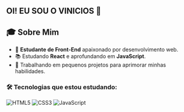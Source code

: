 ## OI! EU SOU O VINICIOS 👋
## 🎓 Sobre Mim


- 🌱 **Estudante de Front-End** apaixonado por desenvolvimento web.
- 📚 Estudando **React** e aprofundando em **JavaScript**.
- 🚀 Trabalhando em pequenos projetos para aprimorar minhas habilidades.

### 🛠️ Tecnologias que estou estudando:
![HTML5](https://img.shields.io/badge/-HTML5-orange?logo=html5)
![CSS3](https://img.shields.io/badge/-CSS3-blue?logo=css3)
![JavaScript](https://img.shields.io/badge/-JavaScript-yellow?logo=javascript)
